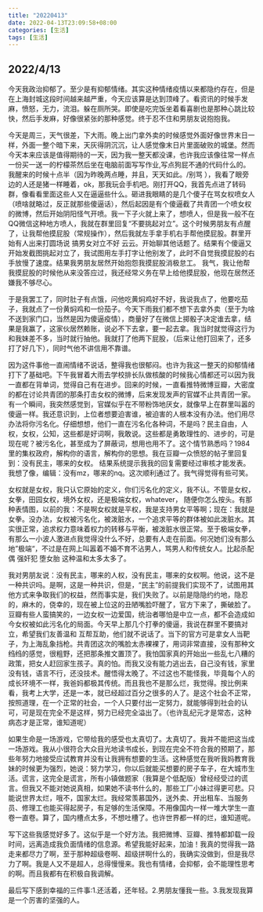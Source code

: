 ```yaml
---
title: "20220413"
date: 2022-04-13T23:09:58+08:00
categories: [生活]
tags: [生活]
---
```


## 2022/4/13

​	今天我政治抑郁了。至少是有抑郁情绪。其实这种情绪疫情以来都隐约存在，但是在上海封城这段时间越来越严重，今天应该算是达到顶峰了。看资讯的时候手发麻，愤怒，无力，流泪。躲在厕所哭。即使是吃完饭坐着看喜剧也是那种心跳比较快，然后手发麻，好像很紧张的那种感觉。终于忍不住和男朋友说抱抱我。

​	今天是周三，天气很差，下大雨。晚上出门拿外卖的时候感觉外面好像世界末日一样，外面一整个暗下来，天灰得阴沉沉，让人感觉像末日片里面破败的城堡。然而今天本来应该是值得期待的一天，因为我一整天都没课，也许我应该像往常一样点一份买一送一的柠檬茶然后坐在电脑前面写写作业,写点狗屁不通的代码什么的。我醒来的时候十点半（因为昨晚两点睡，并且，天天如此。/别骂 ），我看了眼旁边的人还是猪一样睡着，ok，那我玩会手机吧。刚打开QQ，我首先点进了转码群，像看看里面这些人又在逼逼些什么。砸进我眼睛的是几个傻子在骂女权喷女人（喷啥就略过，反正就那些傻逼话），然后起因是有个傻逼截了共青团一个喷女权的微博，然后开始阴阳怪气开喷。我一下子火就上来了，想喷人，但是我一般不在QQ微信这种地方喷人，我就在群里回复“不要挑起对立”。这个时候男朋友有点醒了，让我帮他摸屁股（常规操作），然后我就左手拿手机右手帮他摸屁股。群里开始有人出来打圆场说 搞男女对立不好 云云。开始聊其他话题了。结果有个傻逼又开始发截图挑起对立了，我试图用左手打字让他别发了，此时不自觉我摸屁股的右手放慢了速度。结果我男朋友居然开始抱怨我摸屁股消极怠工。 我气，我让他帮我摸屁股的时候他从来没答应过，我还经常义务在早上给他摸屁股，他现在居然还嫌我不够尽心。

​	于是我罢工了，同时肚子有点饿，问他吃黄焖鸡好不好，我说我点了，他要吃茄子，我就点了一份黄焖鸡和一份茄子。今天下雨我们都不想下去拿外卖（至于为啥不送到家门口，当然是因为傻逼疫情），商量好了在微信上掷骰子决定谁去拿，结果是我赢了，这家伙居然赖账，说必不下去拿，要一起去拿。我当时就觉得这行为和我妹差不多，当时就行抽他。我就打了他两下屁股，（后来让他打回来了，还多打了好几下），同时气他不讲信用不靠谱。

​	因为这件事他一直闹情绪不说话，整得我也很郁闷。也许为我这一整天的抑郁情绪打下了基础吧。下午我冒着大雨去学校排长队做核酸的时候我心情都还可以因为我一直都在背单词，觉得自己有在进步。回来的时候，一直看推特微博豆瓣，大密度的都在讨论共青团的那条打击女权的微博，后来发现发声的官媒不止共青团一家。有一个瞬间，我突然感觉到，官媒似乎在不带粉饰地厌女，就像早上在群里叫嚣的傻逼一样。我还意识到，上位者想要迫害谁，被迫害的人根本没有办法。他们用尽办法将你污名化。仔细想想，他们一直在污名化各种词，不是吗？民主自由，人权，女权，公知，这些都是好词啊，我敢说。这些都是勇敢理性的、进步的，可是现在呢？被污名化，甚至成为了屏蔽词，想用也用不了。这个情节熟悉吗？1984里的集权政府，解构你的语言，解构你的思想。我在豆瓣一众愤怒的帖子里回复到：没有民主，哪来的女权。 结果系统提示我我的回复需要经过审核才能发表。我想了像，编辑：没有mz，哪来的nq。这次顺利通过了。我气得觉得有些可笑。

​	女权就是女权，我只认它原始的定义，你们污名化的定义，我不认。不管是女权，女拳，田园女权，境外女权，还是极端女权，whatever， 随便你怎么按头。有那种表情图，以前的我：不是啊女权就是平权，我是支持男女平等啊；现在：我就是女拳。没办法，女权被污名化，被泼脏水，一个追求平等的群体被如此泼脏水。其实很正常，追求权力意味着权力的转移与平衡，被泼脏水很正常。至于极端女拳，有那么一小波人激进点我觉得没什么不好，总要有人走在前面。何况她们没有那么地”极端“，不过是在网上叫嚣着不婚不育不沾男人，骂男人和传统女人。比起杀配偶 强奸犯 堕女胎 这种温和太多太多了。

​	我对男朋友说：没有民主，哪来的人权，没有民主，哪来的女权啊。他说，这不是一种共识吗。是啊，这是一种共识，但是，“民主”的前提我们实现不了，试图用其他方式来争取我们的权益，然而事实是，我们失败了。以前是隐隐约约地，隐忍的，麻木的，侥幸的，现在被上位这的丑陋嘴脸吓醒了，官方下来了，撕破脸了。豆瓣有些人蛮搞笑的，一边女权一边爱国，统治者哪怕是中立一点，都不会造成如今女权被如此污名化的局面。今天早上那几个打拳的傻逼，我说在群里不要搞对立，希望我们友善温和 互帮互助，他们就不说话了。当下的官方可是拿女人当靶子，为上海乱象挡枪。共青团这次的嘴脸太赤裸裸了，用词非常直接，没有那种文绉绉的感觉，很粗野，还把那条推文置顶了。我怕国家真的开始出一些乱七八糟的政策，把女人赶回家生孩子。真的怕。而我又没有能力逃出去，自己没有钱，家里没有钱，语言不行，还没技术。醒悟得太晚了。不过这也不能怪我，毕竟每个人的成长环境不一样，我爸妈都极其传统。而且我也不是那么烂，我觉得。按比例来看，我考上大学，还是一本，就已经超过百分之很多的人了。是这个社会不正常，按照道理，在一个正常的社会，一个人只要付出一定努力，就能够得到社会的认可，可是现在完全不是这样，努力已经完全溢出了。（也许乱纪元才是常态，这种病态才是正常，谁知道呢）

​	如果生命是一场游戏，它带给我的感受也太真切了。太真切了。我并不能把这当成一场游戏。我从小很符合大众目光地读书成长，到现在完全不符合我的预期了，那些年努力地接受应试教育并没有让我拥有想要的生活。这种感觉在我听我妈教育我妹的时候更为强烈，她说：努力学习，你以后就能买想要的房子车子，在大城市生活。谎言，这完全是谎言，所有小镇做题家（我算是个低配版）曾经经受过的谎言。但我又不能对她说真相，如果她不读书什么的，那些工厂小妹过得更可悲。只能说世界太烂，哦不，国家太烂。我经常羡慕国外，送外卖、开出租车、当服务员、修理工也能买得起房子，有足够的生活保障。不用像国内一样一堆大学生一直卷一直卷。算了，国内槽点太多，不想吐槽了。也许世界都一样的烂，谁知道呢。

​	写下这些我感觉好多了。这似乎是一个好方法。我把微博、豆瓣、推特都卸载一段时间，远离造成我负面情绪的信息源。希望我能好起来，加油！我真的觉得我一路走来都尽力了啊，至于那种超级卷啊、超级拼啊什么的，我确实没做到，但是我尽力了啊。我是人又不是超人，总得慢慢来。我也有情绪，会抑郁，会不能理性思考的啊。而且我都有在积极自我调解。

​	最后写下感到幸福的三件事:1.还活着，还年轻。2.男朋友懂我一些。3.我发现我算是一个厉害的坚强的人。
